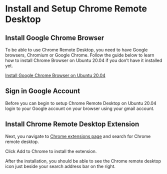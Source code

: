 # Install and Setup Chrome Remote Desktop

## Install Google Chrome Browser

To be able to use Chrome Remote Desktop, you need to have Google browsers, Chromium or Google Chrome. Follow the guide below to learn how to install Chrome Browser on Ubuntu 20.04 if you don’t have it installed yet.

[Install Google Chrome Browser on Ubuntu 20.04](../README.md)

## Sign in Google Account

Before you can begin to setup Chrome Remote Desktop on Ubuntu 20.04 login to your Google account on your browser using your gmail account.

## Install Chrome Remote Desktop Extension

Next, you navigate to [Chrome extensions page](https://chrome.google.com/webstore/category/extensions) and search for Chrome remote desktop.

Click Add to Chrome to install the extension.

After the installation, you should be able to see the Chrome remote desktop icon just beside your search address bar on the right.

